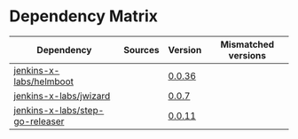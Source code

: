 # Dependency Matrix

Dependency | Sources | Version | Mismatched versions
---------- | ------- | ------- | -------------------
[jenkins-x-labs/helmboot](https://github.com/jenkins-x-labs/helmboot) |  | [0.0.36](https://github.com/jenkins-x-labs/helmboot/releases/tag/v0.0.36) | 
[jenkins-x-labs/jwizard](https://github.com/jenkins-x-labs/jwizard) |  | [0.0.7](https://github.com/jenkins-x-labs/jwizard/releases/tag/v0.0.7) | 
[jenkins-x-labs/step-go-releaser](https://github.com/jenkins-x-labs/step-go-releaser) |  | [0.0.11](https://github.com/jenkins-x-labs/step-go-releaser/releases/tag/v0.0.11) | 
